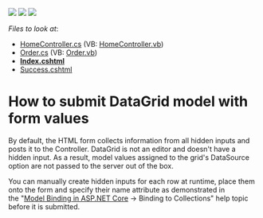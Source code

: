 <!-- default badges list -->
![](https://img.shields.io/endpoint?url=https://codecentral.devexpress.com/api/v1/VersionRange/128583361/17.2.4%2B)
[![](https://img.shields.io/badge/Open_in_DevExpress_Support_Center-FF7200?style=flat-square&logo=DevExpress&logoColor=white)](https://supportcenter.devexpress.com/ticket/details/T590924)
[![](https://img.shields.io/badge/📖_How_to_use_DevExpress_Examples-e9f6fc?style=flat-square)](https://docs.devexpress.com/GeneralInformation/403183)
<!-- default badges end -->
<!-- default file list -->
*Files to look at*:

* [HomeController.cs](./CS/dxSampleT590924/Controllers/HomeController.cs) (VB: [HomeController.vb](./VB/dxSampleT590924/Controllers/HomeController.vb))
* [Order.cs](./CS/dxSampleT590924/Models/Order.cs) (VB: [Order.vb](./VB/dxSampleT590924/Models/Order.vb))
* **[Index.cshtml](./CS/dxSampleT590924/Views/Home/Index.cshtml)**
* [Success.cshtml](./CS/dxSampleT590924/Views/Home/Success.cshtml)
<!-- default file list end -->
# How to submit DataGrid model with form values


<p>By default, the HTML form collects information from all hidden inputs and posts it to the Controller. DataGrid is not an editor and doesn't have a hidden input. As a result, model values assigned to the grid's DataSource option are not passed to the server out of the box.</p>
<p>You can manually create hidden inputs for each row at runtime, place them onto the form and specify their name attribute as demonstrated in the "<a href="https://www.red-gate.com/simple-talk/dotnet/asp-net/model-binding-asp-net-core/">Model Binding in ASP.NET Core</a> -> Binding to Collections" help topic before it is submitted.</p>

<br/>


